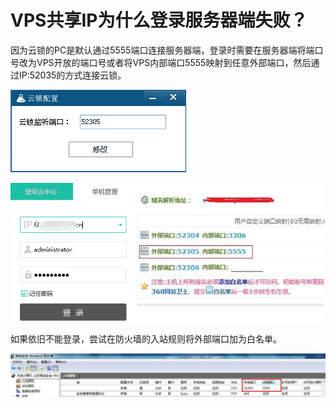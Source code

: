 # VPS共享IP为什么登录服务器端失败？

因为云锁的PC是默认通过5555端口连接服务器端，登录时需要在服务器端将端口号改为VPS开放的端口号或者将VPS内部端口5555映射到任意外部端口，然后通过IP:52035的方式连接云锁。

![](/assets/q0901.png)


![](/assets/q0902.png)

如果依旧不能登录，尝试在防火墙的入站规则将外部端口加为白名单。

![](/assets/q0903.png)

